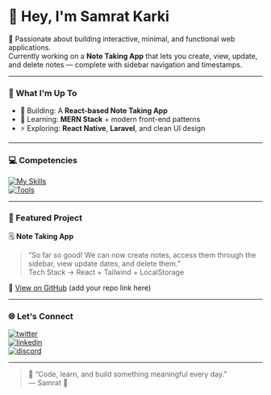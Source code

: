 # 👋 Hey, I'm Samrat Karki  

🚀 Passionate about building interactive, minimal, and functional web applications.  
Currently working on a **Note Taking App** that lets you create, view, update, and delete notes — complete with sidebar navigation and timestamps.  

---

### 🧠 What I'm Up To  
- 🔨 Building: A **React-based Note Taking App**  
- 🌱 Learning: **MERN Stack** + modern front-end patterns  
- ⚡ Exploring: **React Native**, **Laravel**, and clean UI design  

---

### 💻 Competencies  
[![My Skills](https://skillicons.dev/icons?i=react,laravel,js,html,css,python,php,mysql,nodejs,express,git,linux)](https://skillicons.dev)  
[![Tools](https://skillicons.dev/icons?i=vscode,postman,figma,github,arch)](https://skillicons.dev)

---

### 🧩 Featured Project  
🗒️ **Note Taking App**  
> “So far so good! We can now create notes, access them through the sidebar, view update dates, and delete them.”  
Tech Stack → React + Tailwind + LocalStorage  

🔗 [View on GitHub](#) (add your repo link here)

---

### 🌐 Let's Connect  
[![twitter](https://skillicons.dev/icons?i=twitter)](https://twitter.com/samireey)  
[![linkedin](https://skillicons.dev/icons?i=linkedin)](https://www.linkedin.com/in/paudelsamir/)  
[![discord](https://skillicons.dev/icons?i=discord)](https://discord.com/users/1031771611075969034)  

---

> 💬 “Code, learn, and build something meaningful every day.”  
> — Samrat 🚀
